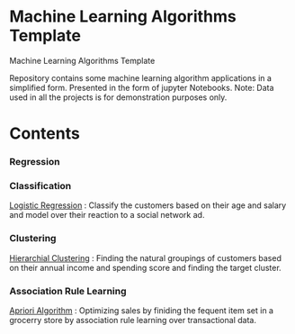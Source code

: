 # Machine Learning Algorithms Template
Machine Learning Algorithms Template


Repository contains some machine learning algorithm applications in a simplified form. Presented in the form of jupyter Notebooks.
Note: Data used in all the projects is for demonstration purposes only.

# Contents
### Regression
### Classification
 [Logistic Regression](https://github.com/rozhanam/ml-templates/blob/master/logistic_regression.ipynb) : Classify the customers based on their age and salary and model over their reaction to a social network ad.
### Clustering
 [Hierarchial Clustering](https://github.com/rozhanam/ml-templates/blob/master/Hierarchial_Clustering_template.ipynb) : Finding the natural groupings of customers based on their annual income and spending score and finding the target cluster. 
### Association Rule Learning 
 [Apriori Algorithm](https://github.com/rozhanam/ml-templates/blob/master/Apriori.ipynb)  : Optimizing sales by finiding the fequent item set in a grocerry store by association rule learning over transactional data.

 




